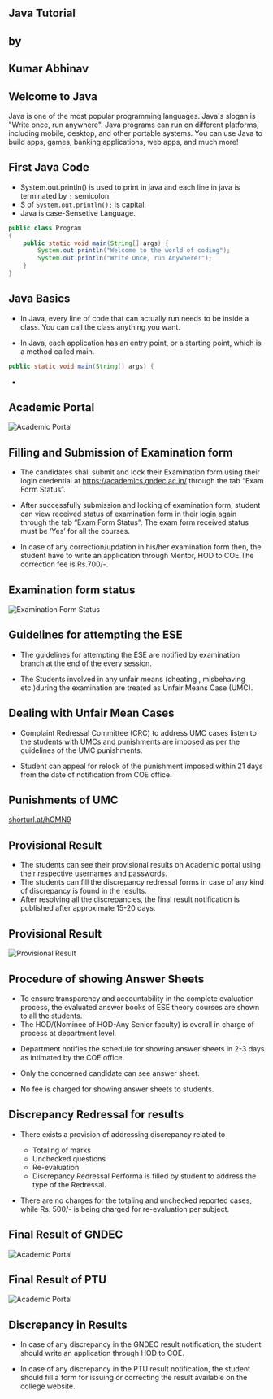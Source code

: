 <!-- .slide: data-background="#000000" -->
## Java Tutorial

## by

## Kumar Abhinav



<!-- .slide: data-background="#000000" -->
## Welcome to Java

Java is one of the most popular programming languages. Java's slogan is "Write once, run anywhere". Java programs can run on different platforms, including mobile, desktop, and other portable systems. You can use Java to build apps, games, banking applications, web apps, and much more!



<!-- .slide: data-background="#000000" -->
## First Java Code

- System.out.println() is used to print in java and each line in java is terminated by `;` semicolon.
- S of `System.out.println();` is capital.
- Java is case-Sensetive Language.
```java
public class Program
{
    public static void main(String[] args) {
		System.out.println("Welcome to the world of coding");
		System.out.println("Write Once, run Anywhere!");
	}
}
```



<!-- .slide: data-background="#000000" -->

## Java Basics

- In Java, every line of code that can actually run needs to be inside a class. You can call the class anything you want.

- In Java, each application has an entry point, or a starting point, which is a method called main.

```java
public static void main(String[] args) {
```
- 



<!-- .slide: data-background="#000000" -->

## Academic Portal

![Academic Portal](https://gne2.gndec.ac.in/~hsrai/PanDoc/EB/Pictures/10000201000004E00000027A7924B27B943181D4.png)



## Filling and Submission of Examination form
<!-- .slide: data-background="#000000" -->
- The candidates shall submit and lock their Examination form using their login credential at https://academics.gndec.ac.in/ through the tab “Exam Form Status”.


<!-- .slide: data-background="#000000" -->
- After successfully submission and locking of examination form, student can view received status of examination form in their login again through the tab “Exam Form Status”. The exam form received status must be ‘Yes’ for all the courses.

- In case of any correction/updation in his/her examination form then, the student have to write an application through Mentor, HOD to COE.The correction fee is Rs.700/-.



<!-- .slide: data-background="#000000" -->
## Examination form status
![Examination Form Status](https://gne2.gndec.ac.in/~hsrai/PanDoc/EB/Pictures/1000020100000362000001F2D6FB106E24F0E579.png)



<!-- .slide: data-background="#000000" -->
## Guidelines for attempting the ESE

- The guidelines for attempting the ESE are notified by examination branch at the end of the every session.

- The Students involved in any unfair means (cheating , misbehaving etc.)during the examination are treated as Unfair Means Case (UMC).



 <!-- .slide: data-background="#000000" -->
## Dealing with Unfair Mean Cases
- Complaint Redressal Committee (CRC) to address UMC cases listen to the students with UMCs and punishments are imposed as per the guidelines of the UMC punishments.

- Student can appeal for relook of the punishment imposed within 21 days from the date of notification from COE office.



 <!-- .slide: data-background="#000000" -->
## Punishments of UMC

[shorturl.at/hCMN9](shorturl.at/hCMN9)



<!-- .slide: data-background="#000000" -->
## Provisional Result

- The students can see their provisional results on Academic portal using their respective usernames and passwords.
- The students can fill the discrepancy redressal forms in case of any kind of discrepancy is found in the results.
- After resolving all the discrepancies, the final result notification is published after approximate 15-20 days.



<!-- .slide: data-background="#000000" -->
## Provisional Result

![Provisional Result](https://gne2.gndec.ac.in/~hsrai/PanDoc/EB/Pictures/1000020100000261000002951FFAAB445CCBC4BC.png)



<!-- .slide: data-background="#000000" -->
## Procedure of showing Answer Sheets
- To ensure transparency and accountability in the complete evaluation process, the evaluated answer books of ESE theory courses are shown to all the students.
- The HOD/(Nominee of HOD-Any Senior faculty)  is overall in charge of process at department level.


<!-- .slide: data-background="#000000" -->
- Department notifies the schedule for showing answer sheets in 2-3 days as intimated by the COE office.

- Only the concerned candidate can see answer sheet.

- No fee is charged for showing answer sheets to students.



<!-- .slide: data-background="#000000" -->
## Discrepancy Redressal for results

- There exists a provision of addressing discrepancy related to

    - Totaling of marks
    - Unchecked questions
    - Re-evaluation
    - Discrepancy Redressal Performa is filled by student to address the type of the Redressal.


<!-- .slide: data-background="#000000" -->
- There are no charges for the totaling and unchecked reported cases, while Rs. 500/- is being charged for re-evaluation per subject.



<!-- .slide: data-background="#000000" -->
## Final Result of GNDEC

![Academic Portal](https://gne2.gndec.ac.in/~hsrai/PanDoc/EB/Pictures/100000000000050C00000380AFA6C79BB391CF61.jpg)



<!-- .slide: data-background="#000000" -->
## Final Result of PTU
![Academic Portal](https://gne2.gndec.ac.in/~hsrai/PanDoc/EB/Pictures/10000000000006C500000399E68CAEDE4EC2E9B9.jpg)



<!-- .slide: data-background="#000000" -->
## Discrepancy in Results
- In case of any discrepancy in the GNDEC result notification, the student should write an application through HOD to COE.

- In case of any discrepancy in the PTU result notification, the student should fill a form for issuing or correcting the result available on the college website.
